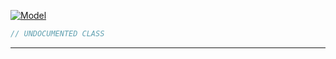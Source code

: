 <a href='https://github.com/ajthinking/archetype/blob/master/src/Endpoints/Laravel/Maker/Model.php'>![Model](https://img.shields.io/badge/-Archetype\Endpoints\Laravel\Maker\Model-blue)
```php
// UNDOCUMENTED CLASS
```
<hr>